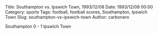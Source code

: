 Title: Southampton vs. Ipswich Town, 1993/12/08
Date: 1993/12/08 00:00
Category: sports
Tags: football, football scores, Southampton, Ipswich Town
Slug: southampton-vs-ipswich-town
Author: carbonero


Southampton 0 - 1 Ipswich Town
